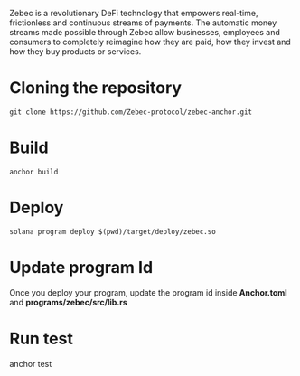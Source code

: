 Zebec is a revolutionary DeFi technology that empowers real-time, frictionless and continuous streams of payments. The automatic money streams made possible through Zebec allow businesses, employees and consumers to completely reimagine how they are paid, how they invest and how they buy products or services.

# Cloning the repository
``` git clone https://github.com/Zebec-protocol/zebec-anchor.git ```
# Build 
``` anchor build ```
# Deploy
```solana program deploy $(pwd)/target/deploy/zebec.so ```

# Update program Id

Once you deploy your program, update the program id inside **Anchor.toml** and **programs/zebec/src/lib.rs**

# Run test

anchor test

